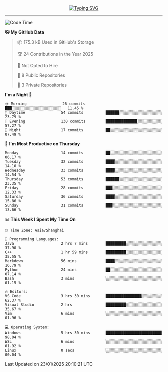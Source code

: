 <div style="text-align: center;">
<a href="https://git.io/typing-svg"><img src="https://readme-typing-svg.demolab.com?font=Jersey+10&size=33&pause=1000&color=0077B8&center=true&vCenter=true&width=429&height=46&lines=jack_gdn+greets+you!" alt="Typing SVG" /></a>
</div>

---

<!--START_SECTION:waka-->
![Code Time](http://img.shields.io/badge/Code%20Time-5%20hrs%2037%20mins-blue)

**🐱 My GitHub Data** 

> 📦 175.3 kB Used in GitHub's Storage 
 > 
> 🏆 24 Contributions in the Year 2025
 > 
> 🚫 Not Opted to Hire
 > 
> 📜 8 Public Repositories 
 > 
> 🔑 3 Private Repositories 
 > 
**I'm a Night 🦉** 

```text
🌞 Morning                26 commits          ███░░░░░░░░░░░░░░░░░░░░░░   11.45 % 
🌆 Daytime                54 commits          ██████░░░░░░░░░░░░░░░░░░░   23.79 % 
🌃 Evening                130 commits         ██████████████░░░░░░░░░░░   57.27 % 
🌙 Night                  17 commits          ██░░░░░░░░░░░░░░░░░░░░░░░   07.49 % 
```
📅 **I'm Most Productive on Thursday** 

```text
Monday                   14 commits          ██░░░░░░░░░░░░░░░░░░░░░░░   06.17 % 
Tuesday                  32 commits          ████░░░░░░░░░░░░░░░░░░░░░   14.10 % 
Wednesday                33 commits          ████░░░░░░░░░░░░░░░░░░░░░   14.54 % 
Thursday                 53 commits          ██████░░░░░░░░░░░░░░░░░░░   23.35 % 
Friday                   28 commits          ███░░░░░░░░░░░░░░░░░░░░░░   12.33 % 
Saturday                 36 commits          ████░░░░░░░░░░░░░░░░░░░░░   15.86 % 
Sunday                   31 commits          ███░░░░░░░░░░░░░░░░░░░░░░   13.66 % 
```


📊 **This Week I Spent My Time On** 

```text
🕑︎ Time Zone: Asia/Shanghai

💬 Programming Languages: 
Java                     2 hrs 7 mins        █████████░░░░░░░░░░░░░░░░   37.90 % 
C++                      1 hr 59 mins        █████████░░░░░░░░░░░░░░░░   35.55 % 
Markdown                 56 mins             ████░░░░░░░░░░░░░░░░░░░░░   16.79 % 
Python                   24 mins             ██░░░░░░░░░░░░░░░░░░░░░░░   07.14 % 
Bash                     3 mins              ░░░░░░░░░░░░░░░░░░░░░░░░░   01.15 % 

🔥 Editors: 
VS Code                  3 hrs 30 mins       ████████████████░░░░░░░░░   62.37 % 
Visual Studio            2 hrs               █████████░░░░░░░░░░░░░░░░   35.67 % 
Vim                      6 mins              ░░░░░░░░░░░░░░░░░░░░░░░░░   01.96 % 

💻 Operating System: 
Windows                  5 hrs 30 mins       █████████████████████████   98.04 % 
WSL                      6 mins              ░░░░░░░░░░░░░░░░░░░░░░░░░   01.92 % 
Linux                    0 secs              ░░░░░░░░░░░░░░░░░░░░░░░░░   00.04 % 
```


 Last Updated on 23/01/2025 20:10:21 UTC
<!--END_SECTION:waka-->
